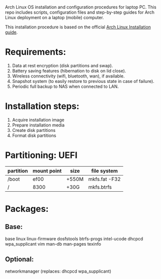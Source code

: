 Arch Linux OS installation and configuration procedures for laptop PC. 
This repo includes scripts, configuration files and step-by-step guides for 
Arch Linux deployment on a laptop (mobile) computer.

This installation procedure is based on the official [Arch Linux Installation guide](https://wiki.archlinux.org/title/Installation_guide).

# Requirements: #

1. Data at rest encryption (disk partitions and swap).
2. Battery saving features (hibernation to disk on lid close).
3. Wireless connectivity (wifi, bluetooth, wan), if available.
4. Snapshot system (to easily restore to previous state in case of failure).
5. Periodic full backup to NAS when connected to LAN.

# Installation steps: #

1. Acquire installation image
2. Prepare installation media
3. Create disk partitions
4. Format disk partitions

# Partitioning: UEFI #

partition | mount point	| size | file system
--------- | ----------- | ---- | ----------- 
/boot | ef00 | +550M | mkfs.fat -F32
/ | 8300 | +30G | mkfs.btrfs

# Packages: #

## Base: ##

base linux linux-firmware
dosfstools btrfs-progs
intel-ucode
dhcpcd wpa_supplicant
vim
man-db man-pages texinfo

## Optional: ##

networkmanager (replaces: dhcpcd wpa_supplicant)
